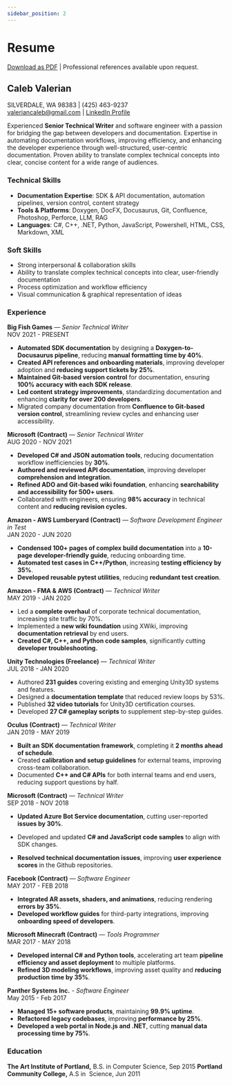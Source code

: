 ```yaml
---
sidebar_position: 2
---
```


# Resume

<FAIcon icon="fa-solid fa-file-pdf" size="1.5x" /> [Download as PDF](../static/files/caleb_valerian_resume.pdf) | Professional references available upon request.

## Caleb Valerian                                   
SILVERDALE, WA 98383 | (425) 463-9237 <br />
[valeriancaleb@gmail.com](mailto:valeriancaleb@gmail.com) | <FAIcon icon="fa-brands fa-linkedin" size="1x" /> [LinkedIn Profile](https://www.linkedin.com/in/caleb-valerian/)

Experienced **Senior Technical Writer** and software engineer with a passion for bridging the gap between developers and documentation. Expertise in automating documentation workflows, improving efficiency, and enhancing the developer experience through well-structured, user-centric documentation. Proven ability to translate complex technical concepts into clear, concise content for a wide range of audiences.

### Technical Skills

- **Documentation Expertise**: SDK & API documentation, automation pipelines, version control, content strategy  
- **Tools & Platforms**: Doxygen, DocFX, Docusaurus, Git, Confluence, Photoshop, Perforce, LLM, RAG  
- **Languages**: C\#, C\+\+, .NET, Python, JavaScript, Powershell, HTML, CSS, Markdown, XML

### Soft Skills

- Strong interpersonal & collaboration skills
- Ability to translate complex technical concepts into clear, user-friendly documentation
- Process optimization and workflow efficiency
- Visual communication & graphical representation of ideas

### Experience

**Big Fish Games** — _Senior Technical Writer_ <br />
NOV 2021 - PRESENT

- **Automated SDK documentation** by designing a **Doxygen-to-Docusaurus pipeline**, reducing **manual formatting time by 40%**.  
- **Created API references and onboarding materials**, improving developer adoption and **reducing support tickets by 25%**.  
- **Maintained Git-based version control** for documentation, ensuring **100% accuracy with each SDK release**.  
- **Led content strategy improvements**, standardizing documentation and enhancing **clarity for over 200 developers**.  
- Migrated company documentation from **Confluence to Git-based version control**, streamlining review cycles and enhancing user accessibility.

**Microsoft (Contract)** — _Senior Technical Writer_ <br />
AUG 2020 - NOV 2021

- **Developed C\# and JSON automation tools**, reducing documentation workflow inefficiencies by **30%**.  
- **Authored and reviewed API documentation**, improving developer **comprehension and integration**.  
- **Refined ADO and Git-based wiki foundation**, enhancing **searchability and accessibility for 500+ users**.
- Collaborated with engineers, ensuring **98% accuracy** in technical content and **reducing revision cycles.**

**Amazon - AWS Lumberyard (Contract)** — _Software Development Engineer in Test_ <br />
JAN 2020 - JUN 2020

- **Condensed 100+ pages of complex build documentation** into a **10-page developer-friendly guide**, reducing onboarding time.  
- **Automated test cases in C++/Python**, increasing **testing efficiency by 35%**.  
- **Developed reusable pytest utilities**, reducing **redundant test creation**.

**Amazon - FMA & AWS (Contract)** — _Technical Writer_ <br />
MAY 2019 - JAN 2020

- Led a **complete overhaul** of corporate technical documentation, increasing site traffic by 70%.  
- Implemented a **new wiki foundation** using XWiki, improving **documentation retrieval** by end users.  
- **Created C\#, C++, and Python code samples**, significantly cutting **developer troubleshooting.**

**Unity Technologies (Freelance)** — _Technical Writer_ <br />
JUL 2018 - JAN 2020

- Authored **231 guides** covering existing and emerging Unity3D systems and features.  
- Designed a **documentation template** that reduced review loops by 53%.  
- Published **32 video tutorials** for Unity3D certification courses.  
- Developed **27 C\# gameplay scripts** to supplement step-by-step guides.

**Oculus (Contract)** — _Technical Writer_ <br />
JAN 2019 - MAY 2019

- **Built an SDK documentation framework**, completing it **2 months ahead of schedule**.  
- Created **calibration and setup guidelines** for external teams, improving cross-team collaboration.  
- Documented **C++ and C\# APIs** for both internal teams and end users, reducing support questions by half.

**Microsoft (Contract)** — _Technical Writer_ <br />
SEP 2018 - NOV 2018

- **Updated Azure Bot Service documentation**, cutting user-reported **issues by 30%**.  
* Developed and updated **C\# and JavaScript code samples** to align with SDK changes.  
- **Resolved technical documentation issues**, improving **user experience scores** in the Github repositories.

**Facebook (Contract)** — _Software Engineer_ <br />
MAY 2017 - FEB 2018

- **Integrated AR assets, shaders, and animations**, reducing rendering **errors by 35%**.  
- **Developed workflow guides** for third-party integrations, improving **onboarding speed of developers**.

**Microsoft Minecraft (Contract)** — _Tools Programmer_ <br />
MAR 2017 - MAY 2018

- **Developed internal C\# and Python tools**, accelerating art team **pipeline efficiency and asset deployment** to multiple platforms.  
- **Refined 3D modeling workflows**, improving asset quality and **reducing production time by 35%**.

**Panther Systems Inc.** - _Software Engineer_ <br />
May 2015 - Feb 2017

- **Managed 15+ software products**, maintaining **99.9% uptime**.  
- **Refactored legacy codebases**, improving **performance by 25%**.  
- **Developed a web portal in Node.js and .NET**, cutting **manual data processing time by 75%**.

### Education

**The Art Institute of Portland,** B.S. in Computer Science, Sep 2015
**Portland Community College,** A.S in  Science, Jun 2011
